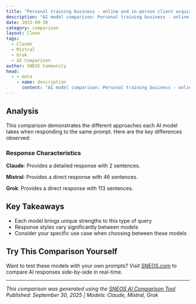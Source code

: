 ```yaml
---
title: "Personal training business - online and in-person client acquisition"
description: "AI model comparison: Personal training business - online and in-person client acquisition..."
date: 2025-09-30
category: comparison
layout: Clean
tags:
  - Claude
  - Mistral
  - Grok
  - AI Comparison
author: SNEOS Community
head:
  - - meta
    - name: description
      content: "AI model comparison: Personal training business - online and in-person client acquisition..."
---
```


<ChatComparison
  title="Personal training business - online and in-person client acquisition"
  prompt="Personal training business - online and in-person client acquisition"
  :responses='{"Claude": "Here\u0027s a comprehensive client acquisition strategy for your personal training business:\n\n## **Online Client Acquisition**\n\n### Digital Marketing Foundation\n- **Professional website** with booking system, testimonials, and before/after photos\n- **SEO optimization** for local searches (\u0022personal trainer near me\u0022)\n- **Google My Business** profile with reviews and local visibility\n- **Social media presence** (Instagram, Facebook, TikTok) showcasing workouts and results\n\n### Content Marketing\n- **Free workout videos** and fitness tips\n- **Blog posts** about nutrition, exercise form, and fitness goals\n- **Email newsletter** with weekly tips and client spotlights\n- **Live Q\u0026A sessions** on social platforms\n\n### Online Lead Generation\n- **Free consultation calls** or fitness assessments\n- **Lead magnets** (workout plans, nutrition guides)\n- **Referral program** with existing clients\n- **Partnership with complementary businesses** (nutritionists, physiotherapists)\n\n## **In-Person Client Acquisition**\n\n### Local Networking\n- **Gym partnerships** - offer services at local gyms\n- **Community events** - health fairs, fitness challenges\n- **Corporate wellness programs**\n- **Local business partnerships** (doctors, chiropractors)\n\n### Direct Outreach\n- **Free introductory sessions**\n- **Group fitness classes** to showcase your style\n- **Outdoor boot camps** in parks\n- **Lunch-and-learn** sessions at offices\n\n## **Client Retention Strategies**\n- **Progress tracking** and regular check-ins\n- **Flexible scheduling** and package options\n- **Community building** through client groups\n- **Continuing education** to offer new services\n\nWhat\u0027s your current situation? Are you just starting out or looking to scale an existing business?", "Mistral": "Starting a personal training business that caters to both online and in-person clients involves a strategic approach to client acquisition. Here are some steps and strategies to help you build your client base:\n\n### 1. Define Your Target Market\n- **Identify Your Niche:** Determine who your ideal clients are. This could be based on age, fitness level, specific goals (e.g., weight loss, muscle gain, sports performance), or lifestyle (e.g., busy professionals, stay-at-home parents).\n- **Create Buyer Personas:** Develop detailed profiles of your target clients to understand their needs, preferences, and pain points.\n\n### 2. Build a Strong Online Presence\n- **Website:** Create a professional website that showcases your services, credentials, client testimonials, and success stories.\n- **Social Media:** Utilize platforms like Instagram, Facebook, and YouTube to share fitness tips, workout videos, client transformations, and behind-the-scenes content.\n- **SEO:** Optimize your website and content for search engines to attract organic traffic.\n- **Blogging:** Start a blog to provide valuable fitness and nutrition information, which can also improve your SEO.\n\n### 3. Offer Free Content and Trials\n- **Free Consultations:** Offer free initial consultations to understand potential clients\u0027 needs and showcase your expertise.\n- **Free Workouts:** Provide free workout plans or video sessions to give potential clients a taste of your services.\n- **Webinars and Workshops:** Host free webinars or workshops on topics like nutrition, workout routines, and fitness motivation.\n\n### 4. Leverage Email Marketing\n- **Email List:** Build an email list by offering lead magnets like free e-books, workout plans, or nutrition guides.\n- **Newsletters:** Send regular newsletters with fitness tips, success stories, and special offers.\n- **Automated Campaigns:** Use automated email campaigns to nurture leads and convert them into paying clients.\n\n### 5. Utilize Paid Advertising\n- **Google Ads:** Run targeted Google Ads to reach people searching for personal training services.\n- **Social Media Ads:** Use Facebook, Instagram, and LinkedIn ads to target specific demographics and interests.\n- **Retargeting:** Implement retargeting ads to reach people who have visited your website but haven\u0027t converted yet.\n\n### 6. Partner with Local Businesses\n- **Gyms and Fitness Centers:** Partner with local gyms to offer your services to their members.\n- **Health and Wellness Businesses:** Collaborate with nutritionists, physiotherapists, and other wellness professionals to cross-promote each other\u0027s services.\n- **Local Events:** Participate in local health fairs, sports events, and community gatherings to network and promote your services.\n\n### 7. Offer Referral Programs\n- **Incentives:** Offer discounts or free sessions to existing clients who refer new clients.\n- **Testimonials:** Encourage satisfied clients to leave reviews and testimonials on your website and social media platforms.\n\n### 8. Provide Excellent Customer Service\n- **Personalized Plans:** Tailor workout and nutrition plans to each client\u0027s specific needs and goals.\n- **Regular Check-ins:** Schedule regular check-ins to monitor progress, provide support, and make adjustments as needed.\n- **Communication:** Maintain open lines of communication and be responsive to client inquiries and feedback.\n\n### 9. Diversify Your Services\n- **Group Training:** Offer group training sessions to attract clients who prefer a social workout environment.\n- **Online Courses:** Develop and sell online courses on specific fitness topics.\n- **Membership Programs:** Create membership programs that offer ongoing support, resources, and community engagement.\n\n### 10. Monitor and Adjust\n- **Analytics:** Use analytics tools to track the performance of your marketing efforts and identify what\u0027s working and what\u0027s not.\n- **Feedback:** Regularly collect feedback from clients to understand their satisfaction levels and areas for improvement.\n- **Adapt:** Be willing to adapt your strategies based on data and feedback to continuously improve your client acquisition process.\n\nBy implementing these strategies, you can effectively attract and retain both online and in-person clients for your personal training business.", "Grok": "Starting and growing a personal training business with both online and in-person clients requires a strategic approach to client acquisition. Below, I\u2019ve outlined actionable steps, tools, and strategies to help you attract and retain clients in both formats. The goal is to build your brand, establish trust, and create scalable systems for consistent client acquisition.\n\n---\n\n### **1. Build a Strong Foundation for Your Personal Training Business**\nBefore diving into client acquisition, ensure your business has a professional and appealing foundation. This applies to both online and in-person services.\n\n- **Define Your Niche and Target Audience**: Specialize in a specific area (e.g., weight loss, strength training, postpartum fitness, or senior fitness) to stand out. Identify who your ideal clients are (age, gender, fitness goals, location for in-person, or specific needs for online).\n- **Create a Professional Brand**: Develop a logo, consistent color scheme, and professional headshots. Use these across all platforms (website, social media, business cards).\n- **Set Up a Website**: Build a simple, user-friendly website with clear information about your services, pricing, testimonials, and a way to contact or book sessions. Use platforms like Squarespace, Wix, or WordPress.\n- **Offer Hybrid Services**: Clearly differentiate between in-person (local) and online (global) training. For online, specify tools like Zoom, pre-recorded plans, or apps you\u2019ll use. For in-person, highlight locations (gym, park, client\u2019s home).\n\n---\n\n### **2. Client Acquisition Strategies for In-Person Training**\nFocus on local marketing and building relationships in your community to attract in-person clients.\n\n- **Leverage Local Networking**:\n - Partner with local gyms, yoga studios, or wellness centers to offer your services or host free workshops.\n - Attend community events, health fairs, or sports clubs to introduce yourself and hand out business cards or flyers.\n - Collaborate with local businesses (e.g., cafes or health food stores) to display your promotional materials.\n- **Word-of-Mouth and Referrals**:\n - Offer incentives for referrals (e.g., a free session for every new client referred).\n - Ask satisfied clients to leave reviews on Google My Business, Yelp, or local directories.\n- **Local Advertising**:\n - Use targeted ads on platforms like Nextdoor or local Facebook groups to reach nearby residents.\n - Post flyers or posters at community centers, libraries, or grocery stores.\n- **Host Free Events**:\n - Organize free fitness challenges, boot camps, or group classes in local parks or gyms to showcase your expertise and attract potential clients.\n- **Build a Google My Business Profile**:\n - Set up a free profile with your location, services, hours, and contact info. Encourage reviews to boost local visibility.\n\n---\n\n### **3. Client Acquisition Strategies for Online Training**\nOnline training allows you to reach a global audience, so your focus should be on digital marketing and creating an accessible, scalable system.\n\n- **Develop a Strong Online Presence**:\n - Use social media platforms like Instagram, YouTube, and TikTok to share fitness tips, short workout videos, client transformations, and behind-the-scenes content.\n - Create a blog or video series on your website with valuable content (e.g., \u201C5 Tips to Start Strength Training at Home\u201D) to drive organic traffic via SEO.\n- **Offer Free Lead Magnets**:\n - Provide free resources like a downloadable workout plan, meal guide, or fitness checklist in exchange for email addresses. Use platforms like Mailchimp or ConvertKit to build your email list.\n- **Run Paid Ads**:\n - Use Facebook and Instagram ads to target specific demographics (e.g., women aged 25-40 interested in weight loss). Highlight the convenience of online training.\n - Experiment with Google Ads to capture people searching for \u201Conline personal trainer\u201D or related terms.\n- **Leverage Online Communities**:\n - Join fitness-related Facebook groups, Reddit communities, or forums to offer value (answer questions, share tips) without overly promoting yourself.\n - Collaborate with influencers or other online trainers for shoutouts or joint challenges.\n- **Create Online Packages**:\n - Offer scalable options (e.g., one-on-one Zoom sessions, group training, or pre-recorded monthly plans) to appeal to different budgets and needs.\n - Use platforms like Trainerize, TrueCoach, or MyPTHub to manage online clients and deliver personalized workout plans.\n\n---\n\n### **4. Hybrid Strategies for Both Online and In-Person**\nThese strategies work for both formats and help streamline your marketing efforts.\n\n- **Content Marketing**:\n - Consistently post valuable content (videos, blogs, infographics) that educates and inspires potential clients. Example topics: \u201CHow to Stay Motivated for Workouts\u201D or \u201CBenefits of Personal Training.\u201D\n - Repurpose content across platforms (e.g., turn a blog into an Instagram carousel or YouTube video).\n- **Email Marketing**:\n - Build an email list and send regular newsletters with fitness tips, success stories, and promotional offers (e.g., discounts on first sessions).\n- **Client Testimonials and Before/After Results**:\n - Showcase client success stories with photos or videos (with permission) to build trust. Post these on your website and social media.\n- **Offer Introductory Deals**:\n - Provide a discounted first session or a free consultation to lower the barrier for new clients, whether online or in-person.\n- **Use Scheduling Tools**:\n - Automate bookings with tools like Calendly or Acuity Scheduling to make it easy for clients to schedule sessions or consults.\n\n---\n\n### **5. Retention and Upselling**\nAcquiring clients is only half the battle; retaining them ensures long-term success.\n\n- **Personalize the Experience**:\n - Tailor programs to each client\u2019s goals, whether they\u2019re online or in-person. Check in regularly to track progress and adjust plans.\n- **Build Relationships**:\n - Engage with clients beyond sessions (e.g., send motivational messages, celebrate milestones, or remember personal details).\n- **Create Community**:\n - Host virtual or in-person group challenges, accountability groups, or social events to foster a sense of belonging.\n- **Upsell Additional Services**:\n - Offer nutrition coaching, recovery sessions, or premium packages (e.g., ongoing online support for in-person clients).\n- **Subscription Models**:\n - For online clients, consider recurring monthly memberships with access to live sessions, recorded content, or private groups.\n\n---\n\n### **6. Tools and Resources to Streamline Operations**\n- **Marketing and Social Media**: Canva for graphics, Buffer or Hootsuite for scheduling posts.\n- **Client Management**: Trainerize, TrueCoach, or MyFitnessPal for workout/nutrition tracking.\n- **Payments**: Use Stripe, PayPal, or Square for secure transactions (in-person and online).\n- **Communication**: Zoom for online sessions, WhatsApp or Slack for client check-ins.\n- **Website and Funnels**: ClickFunnels or Leadpages for creating sales pages or lead magnets.\n\n---\n\n### **7. Track and Optimize Your Efforts**\n- Use Google Analytics to monitor website traffic and see which sources (social media, ads, local searches) drive the most leads.\n- Track ad performance (e.g., cost per lead on Facebook Ads) and double down on what works.\n- Ask clients how they found you during onboarding to understand which channels are most effective.\n\n---\n\n### **Example Action Plan for First 30 Days**\n1. **Week 1**: Set up website and social media profiles, define niche, and create one lead magnet (free workout plan).\n2. **Week 2**: For in-person, network with local businesses and post in community groups. For online, start posting daily fitness tips and launch a small ad campaign ($50 budget).\n3. **Week 3**: Host a free in-person boot camp or online webinar to attract leads. Collect emails and follow up with a discount offer.\n4. **Week 4**: Analyze which efforts brought in consultations or clients. Refine your strategy (e.g., focus more on Instagram if it\u2019s working).\n\n---\n\n### **Budget-Friendly Tips**\n- Start with free platforms (social media, Google My Business) before investing in paid ads.\n- Use your smartphone for content creation (videos, photos) instead of expensive equipment initially.\n- Trade services with other local businesses (e.g., train a gym owner for free in exchange for promotion).\n\n---\n\nBy combining local outreach for in-person clients with digital marketing for online clients, you can build a diverse client base. Consistency, value-driven content, and excellent customer service will set you apart in a competitive market. Let me know if you\u2019d like deeper insights into a specific area (e.g., social media ads or email campaigns)!"}' 
  published-date="16:50"
/>

## Analysis

This comparison demonstrates the different approaches each AI model takes when responding to the same prompt. Here are the key differences observed:

### Response Characteristics

**Claude**: Provides a detailed response with 2 sentences. 

**Mistral**: Provides a direct response with 46 sentences. 

**Grok**: Provides a direct response with 113 sentences. 

## Key Takeaways

- Each model brings unique strengths to this type of query
- Response styles vary significantly between models
- Consider your specific use case when choosing between these models

## Try This Comparison Yourself

Want to test these models with your own prompts? Visit [SNEOS.com](https://sneos.com) to compare AI responses side-by-side in real-time.

---

*This comparison was generated using the [SNEOS AI Comparison Tool](https://sneos.com)*
*Published: September 30, 2025 | Models: Claude, Mistral, Grok*
